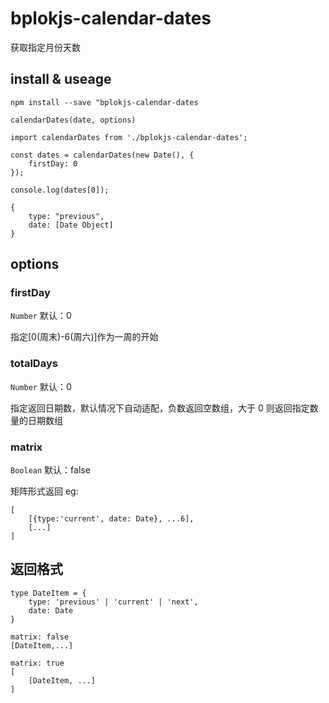 # bplokjs-calendar-dates

获取指定月份天数

## install & useage

`npm install --save "bplokjs-calendar-dates`

`calendarDates(date, options)`

```
import calendarDates from './bplokjs-calendar-dates';

const dates = calendarDates(new Date(), {
    firstDay: 0
});

console.log(dates[0]);

{
    type: "previous",
    date: [Date Object]
}

```

## options

### firstDay

`Number` 默认：0

指定[0(周末)-6(周六)]作为一周的开始

### totalDays

`Number` 默认：0

指定返回日期数，默认情况下自动适配，负数返回空数组，大于 0 则返回指定数量的日期数组

### matrix

`Boolean` 默认：false

矩阵形式返回
eg:

```
[
    [{type:'current', date: Date}, ...6],
    [...]
]
```

## 返回格式

```
type DateItem = {
    type: 'previous' | 'current' | 'next',
    date: Date
}

matrix: false
[DateItem,...]

matrix: true
[
    [DateItem, ...]
]
```
